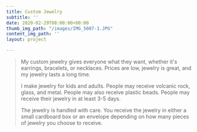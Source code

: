 ```yaml
---
title: Custom Jewelry
subtitle: ''
date: 2020-02-29T08:00:00+00:00
thumb_img_path: "/images/IMG_5087-1.JPG"
content_img_path: ''
layout: project

---
```

> My custom jewelry gives everyone what they want, whether it's earrings, bracelets, or necklaces. Prices are low, jewelry is great, and my jewelry lasts a long time.
>
> I make jewelry for kids and adults. People may receive volcanic rock, glass, and metal. People may also receive plastic beads. People may receive their jewelry in at least 3-5 days. 
>
> The jewelry is handled with care. You receive the jewelry in either a small cardboard box or an envelope depending on how many pieces of jewelry you choose to receive.
